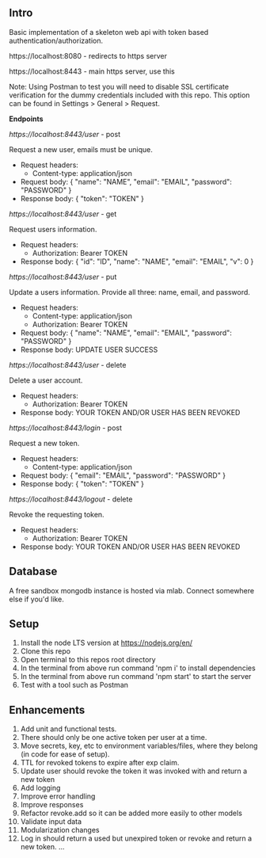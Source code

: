 ## Intro
Basic implementation of a skeleton web api with token based authentication/authorization.

https://localhost:8080 - redirects to https server

https://localhost:8443 - main https server, use this

Note: Using Postman to test you will need to disable SSL certificate verification for the dummy credentials included with this repo. This option can be found in Settings > General > Request.

**Endpoints**

*https://localhost:8443/user* - post

Request a new user, emails must be unique.
 - Request headers:
    * Content-type: application/json
 - Request body:
    {
      "name": "NAME",
      "email": "EMAIL",
      "password": "PASSWORD"
    }
 - Response body:
    {
      "token": "TOKEN"
    }

*https://localhost:8443/user* - get

Request users information.
 - Request headers:
    * Authorization: Bearer TOKEN
 - Response body:
    {
      "id": "ID",
      "name": "NAME",
      "email": "EMAIL",
      "v": 0
    }

*https://localhost:8443/user* - put

Update a users information. Provide all three: name, email, and password.
 - Request headers:
    * Content-type: application/json
    * Authorization: Bearer TOKEN
 - Request body:
     {
       "name": "NAME",
       "email": "EMAIL",
       "password": "PASSWORD"
     }
 - Response body: UPDATE USER SUCCESS

 *https://localhost:8443/user* - delete

 Delete a user account.
  - Request headers:
     * Authorization: Bearer TOKEN
  - Response body: YOUR TOKEN AND/OR USER HAS BEEN REVOKED

 *https://localhost:8443/login* - post

 Request a new token.
  - Request headers:
     * Content-type: application/json
  - Request body:
      {
        "email": "EMAIL",
        "password": "PASSWORD"
      }
  - Response body:
      {
        "token": "TOKEN"
      }

  *https://localhost:8443/logout* - delete

  Revoke the requesting token.
  - Request headers:
    * Authorization: Bearer TOKEN
  - Response body: YOUR TOKEN AND/OR USER HAS BEEN REVOKED

## Database
A free sandbox mongodb instance is hosted via mlab. Connect somewhere else if you'd like.

## Setup
1. Install the node LTS version at https://nodejs.org/en/
2. Clone this repo
2. Open terminal to this repos root directory
3. In the terminal from above run command 'npm i' to install dependencies
4. In the terminal from above run command 'npm start' to start the server
5. Test with a tool such as Postman

## Enhancements
1. Add unit and functional tests.
2. There should only be one active token per user at a time.
3. Move secrets, key, etc to environment variables/files, where they belong (in code for ease of setup).
4. TTL for revoked tokens to expire after exp claim.
5. Update user should revoke the token it was invoked with and return a new token
6. Add logging
7. Improve error handling
8. Improve responses
9. Refactor revoke.add so it can be added more easily to other models
10. Validate input data
11. Modularization changes
12. Log in should return a used but unexpired token or revoke and return a new token.
...
